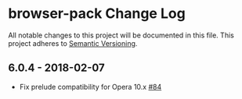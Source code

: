 # browser-pack Change Log
All notable changes to this project will be documented in this file.
This project adheres to [Semantic Versioning](http://semver.org/).

## 6.0.4 - 2018-02-07

* Fix prelude compatibility for Opera 10.x [#84](https://github.com/browserify/browser-pack/pull/84)
